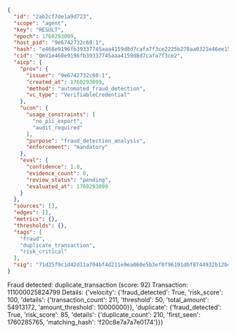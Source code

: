 ```json
{
  "id": "2ab2cf7de1a9d723",
  "scope": "agent",
  "key": "RESULT",
  "epoch": 1760293099,
  "host_pid": "9e6742732c60:1",
  "hash": "e468e9196fb39337745aaa4159d8d7cafa7f3ce2225b278aa0321e46ee154c50",
  "cid": "QmV1e468e9196fb39337745aaa4159d8d7cafa7f3ce2",
  "aicp": {
    "prov": {
      "issuer": "9e6742732c60:1",
      "created_at": 1760293099,
      "method": "automated_fraud_detection",
      "vc_type": "VerifiableCredential"
    },
    "ucon": {
      "usage_constraints": [
        "no_pii_export",
        "audit_required"
      ],
      "purpose": "fraud_detection_analysis",
      "enforcement": "mandatory"
    },
    "eval": {
      "confidence": 1.0,
      "evidence_count": 0,
      "review_status": "pending",
      "evaluated_at": 1760293099
    }
  },
  "sources": [],
  "edges": [],
  "metrics": {},
  "thresholds": {},
  "tags": [
    "fraud",
    "duplicate_transaction",
    "risk_critical"
  ],
  "sig": "71d25f9c1d42d11a704bf4d211e9ea060e5b3ef0f96191dbf8744932b12b483a"
}
```

Fraud detected: duplicate_transaction (score: 92)
Transaction: 111000025824799
Details: {'velocity': {'fraud_detected': True, 'risk_score': 100, 'details': {'transaction_count': 211, 'threshold': 50, 'total_amount': 54913172, 'amount_threshold': 10000000}}, 'duplicate': {'fraud_detected': True, 'risk_score': 85, 'details': {'duplicate_count': 210, 'first_seen': 1760285765, 'matching_hash': 'f20c8e7a7a7e0174'}}}